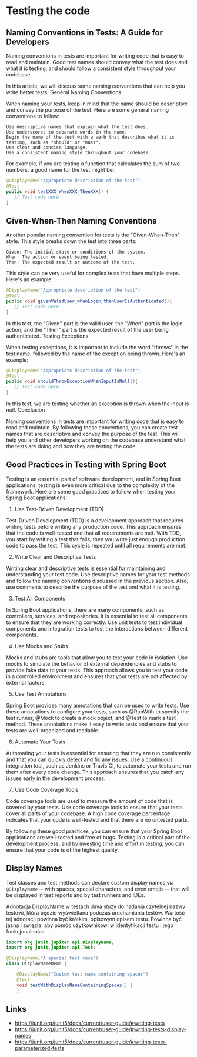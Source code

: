 # Testing the code

## Naming Conventions in Tests: A Guide for Developers

Naming conventions in tests are important for writing code that is easy to read and maintain. Good test names should
convey what the test does and what it is testing, and should follow a consistent style throughout your codebase.

In this article, we will discuss some naming conventions that can help you write better tests.
General Naming Conventions

When naming your tests, keep in mind that the name should be descriptive and convey the purpose of the test. Here are
some general naming conventions to follow:

    Use descriptive names that explain what the test does.
    Use underscores to separate words in the name.
    Begin the name of the test with a verb that describes what it is testing, such as "should" or "must".
    Use clear and concise language.
    Use a consistent naming style throughout your codebase.

For example, if you are testing a function that calculates the sum of two numbers, a good name for the test might be:

```java
@DisplayName("Appropriate description of the test")
@Test
public void testXXX_WhenXXX_ThenXXX() {
   // Test code here
}
```

## Given-When-Then Naming Conventions

Another popular naming convention for tests is the "Given-When-Then" style. This style breaks down the test into three
parts:

    Given: The initial state or conditions of the system.
    When: The action or event being tested.
    Then: The expected result or outcome of the test.

This style can be very useful for complex tests that have multiple steps. Here's an example:

```java
@DisplayName("Appropriate description of the test")
@Test
public void givenValidUser_whenLogin_thenUserIsAuthenticated(){
   // Test code here
}
```

In this test, the "Given" part is the valid user, the "When" part is the login action, and the "Then" part is the
expected result of the user being authenticated.
Testing Exceptions

When testing exceptions, it is important to include the word "throws" in the test name, followed by the name of the
exception being thrown. Here's an example:

```java
@DisplayName("Appropriate description of the test")
@Test
public void shouldThrowExceptionWhenInputIsNull(){
   // Test code here
}
```

In this test, we are testing whether an exception is thrown when the input is null.
Conclusion

Naming conventions in tests are important for writing code that is easy to read and maintain. By following these
conventions, you can create test names that are descriptive and convey the purpose of the test. This will help you and
other developers working on the codebase understand what the tests are doing and how they are testing the code.

## Good Practices in Testing with Spring Boot

Testing is an essential part of software development, and in Spring Boot applications, testing is even more critical due
to the complexity of the framework. Here are some good practices to follow when testing your Spring Boot applications:

1. Use Test-Driven Development (TDD)

Test-Driven Development (TDD) is a development approach that requires writing tests before writing any production code.
This approach ensures that the code is well-tested and that all requirements are met. With TDD, you start by writing a
test that fails, then you write just enough production code to pass the test. This cycle is repeated until all
requirements are met.

2. Write Clear and Descriptive Tests

Writing clear and descriptive tests is essential for maintaining and understanding your test code. Use descriptive names
for your test methods and follow the naming conventions discussed in the previous section. Also, use comments to
describe the purpose of the test and what it is testing.

3. Test All Components

In Spring Boot applications, there are many components, such as controllers, services, and repositories. It is essential
to test all components to ensure that they are working correctly. Use unit tests to test individual components and
integration tests to test the interactions between different components.

4. Use Mocks and Stubs

Mocks and stubs are tools that allow you to test your code in isolation. Use mocks to simulate the behavior of external
dependencies and stubs to provide fake data to your tests. This approach allows you to test your code in a controlled
environment and ensures that your tests are not affected by external factors.

5. Use Test Annotations

Spring Boot provides many annotations that can be used to write tests. Use these annotations to configure your tests,
such as @RunWith to specify the test runner, @Mock to create a mock object, and @Test to mark a test method. These
annotations make it easy to write tests and ensure that your tests are well-organized and readable.

6. Automate Your Tests

Automating your tests is essential for ensuring that they are run consistently and that you can quickly detect and fix
any issues. Use a continuous integration tool, such as Jenkins or Travis CI, to automate your tests and run them after
every code change. This approach ensures that you catch any issues early in the development process.

7. Use Code Coverage Tools

Code coverage tools are used to measure the amount of code that is covered by your tests. Use code coverage tools to
ensure that your tests cover all parts of your codebase. A high code coverage percentage indicates that your code is
well-tested and that there are no untested parts.

By following these good practices, you can ensure that your Spring Boot applications are well-tested and free of bugs.
Testing is a critical part of the development process, and by investing time and effort in testing, you can ensure that
your code is of the highest quality.

## Display Names
Test classes and test methods can declare custom display names via `@DisplayName` — with spaces, special characters, and even emojis — that will be displayed in test reports and by test runners and IDEs.

Adnotacja DisplayName w testach Java służy do nadania czytelnej nazwy testowi, która będzie wyświetlana podczas uruchamiania testów. Wartość tej adnotacji powinna być krótkim, opisowym opisem testu. Powinna być jasna i zwięzła, aby pomóc użytkownikowi w identyfikacji testu i jego funkcjonalności.

```java
import org.junit.jupiter.api.DisplayName;
import org.junit.jupiter.api.Test;

@DisplayName("A special test case")
class DisplayNameDemo {

    @DisplayName("Custom test name containing spaces")
    @Test
    void testWithDisplayNameContainingSpaces() {
    }
```

## Links
- https://junit.org/junit5/docs/current/user-guide/#writing-tests
- https://junit.org/junit5/docs/current/user-guide/#writing-tests-display-names
- https://junit.org/junit5/docs/current/user-guide/#writing-tests-parameterized-tests
